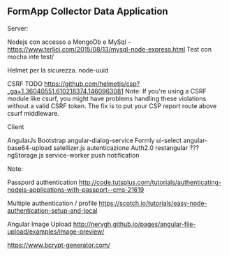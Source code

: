 ## FormApp Collector Data Application


Server:

Nodejs con accesso a 
MongoDb e 
MySql - https://www.terlici.com/2015/08/13/mysql-node-express.html
Test con mocha inte test/

Helmet per la sicurezza. node-uuid

CSRF TODO
https://github.com/helmetjs/csp?_ga=1.36040551.610218374.1460963081
Note: If you're using a CSRF module like csurf, you might have problems handling these violations without a valid CSRF token. The fix is to put your CSP report route above csurf middleware.



Client

AngularJs
Bootstrap 
angular-dialog-service
Formly ui-select angular-base64-upload
satellizer.js autenticazione Auth2.0
restangular ???
ngStorage.js
service-worker
push notification





Note:


Passpord authentication
http://code.tutsplus.com/tutorials/authenticating-nodejs-applications-with-passport--cms-21619

Multiple authentication / profile
https://scotch.io/tutorials/easy-node-authentication-setup-and-local


Angular Image Upload 
http://nervgh.github.io/pages/angular-file-upload/examples/image-preview/


https://www.bcrypt-generator.com/
